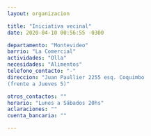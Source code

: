 ```yaml
---
layout: organizacion

title: "Iniciativa vecinal"
date: 2020-04-10 00:56:55 -0300

departamento: "Montevideo"
barrio: "La Comercial"
actividades: "Olla"
necesidades: "Alimentos"
telefono_contacto: "-"
direccion: "Juan Paullier 2255 esq. Coquimbo 
(frente a Jueves 5)"

otros_contactos: ""
horario: "Lunes a Sábados 20hs"
aclaraciones: ""
cuenta_bancaria: ""

---
```

